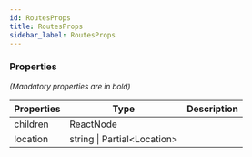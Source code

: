```yaml
---
id: RoutesProps
title: RoutesProps
sidebar_label: RoutesProps
---
```




### Properties

<font size="2"><i>(Mandatory properties are in bold)</i></font>

| Properties | Type | Description |
| --------- | ---- | ----------- |
| children | ReactNode |  |
| location | string \| Partial<Location\> |  |
